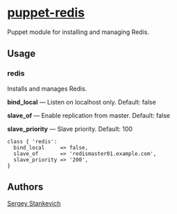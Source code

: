 [puppet-redis](https://github.com/stankevich/puppet-redis)
======

Puppet module for installing and managing Redis.

## Usage

### redis

Installs and manages Redis.

**bind_local** — Listen on localhost only. Default: false

**slave_of** — Enable replication from master. Default: false

**slave_priority** — Slave priority. Default: 100

	class { 'redis':
	  bind_local     => false,
	  slave_of       => 'redismaster01.example.com',
	  slave_priority => '200',
	}

## Authors

[Sergey Stankevich](https://github.com/stankevich)

